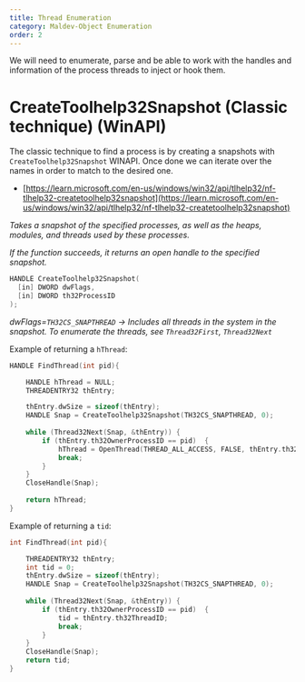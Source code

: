 ```yaml
---
title: Thread Enumeration
category: Maldev-Object Enumeration
order: 2
---
```


We will need to enumerate, parse and be able to work with the handles and information of the process threads to inject or hook them.

# CreateToolhelp32Snapshot (Classic technique) (WinAPI)

The classic technique to find a process is by creating a snapshots with `CreateToolhelp32Snapshot` WINAPI. Once done we can iterate over the names in order to match to the desired one.

* [https://learn.microsoft.com/en-us/windows/win32/api/tlhelp32/nf-tlhelp32-createtoolhelp32snapshot](https://learn.microsoft.com/en-us/windows/win32/api/tlhelp32/nf-tlhelp32-createtoolhelp32snapshot)

*Takes a snapshot of the specified processes, as well as the heaps, modules, and threads used by these processes.*

*If the function succeeds, it returns an open handle to the specified snapshot.*

```cpp
HANDLE CreateToolhelp32Snapshot(
  [in] DWORD dwFlags,
  [in] DWORD th32ProcessID
);
```
*dwFlags=`TH32CS_SNAPTHREAD` -> Includes all threads in the system in the snapshot. To enumerate the threads, see `Thread32First`, `Thread32Next`*

Example of returning a `hThread`:

```cpp
HANDLE FindThread(int pid){

	HANDLE hThread = NULL;
	THREADENTRY32 thEntry;

	thEntry.dwSize = sizeof(thEntry);
	HANDLE Snap = CreateToolhelp32Snapshot(TH32CS_SNAPTHREAD, 0);
		
	while (Thread32Next(Snap, &thEntry)) {
		if (thEntry.th32OwnerProcessID == pid) 	{
			hThread = OpenThread(THREAD_ALL_ACCESS, FALSE, thEntry.th32ThreadID);
			break;
		}
	}
	CloseHandle(Snap);
	
	return hThread;
}
```

Example of returning a `tid`:

```cpp
int FindThread(int pid){

	THREADENTRY32 thEntry;
	int tid = 0;
	thEntry.dwSize = sizeof(thEntry);
	HANDLE Snap = CreateToolhelp32Snapshot(TH32CS_SNAPTHREAD, 0);
		
	while (Thread32Next(Snap, &thEntry)) {
		if (thEntry.th32OwnerProcessID == pid) 	{
			tid = thEntry.th32ThreadID;
			break;
		}
	}
	CloseHandle(Snap);
	return tid;
}
```